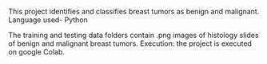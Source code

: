 This project identifies and classifies breast tumors as benign and malignant. Language used- PythonThe training and testing data folders contain .png images of histology slides of benign and malignant breast tumors.Execution: the project is executed on google Colab. 